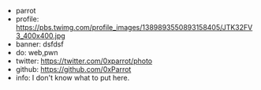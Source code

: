 - parrot
- profile: https://pbs.twimg.com/profile_images/1389893550893158405/JTK32FV3_400x400.jpg
- banner: dsfdsf
- do: web,pwn
- twitter: https://twitter.com/0xparrot/photo
- github: https://github.com/0xParrot
- info: I don't know what to put here.
